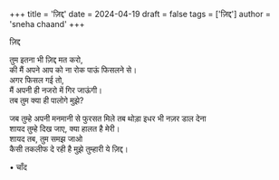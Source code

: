 +++
title = 'ज़िद्द' 
date = 2024-04-19 
draft = false 
tags = ['ज़िद्द'] 
author = 'sneha chaand' 
+++

ज़िद्द

तुम इतना भी ज़िद्द मत करो,\
की मैं अपने आप को ना रोक पाऊं फिसलने से।\
अगर फिसल गई तो,\
मैं अपनी ही नजरो में गिर जाऊंगी।\
तब तुम क्या ही पालोगे मुझे?

जब तुम्हे अपनी मनमानी से फुरसत मिले तब थोड़ा इधर भी नज़र डाल देना\
शायद तुम्हे दिख जाए, क्या हालत है मेरी।\
शायद तब, तुम समझ जाओ\
कैसी तकलीफ दे रही है मुझे तुम्हारी ये ज़िद्द। 

• चाँद
